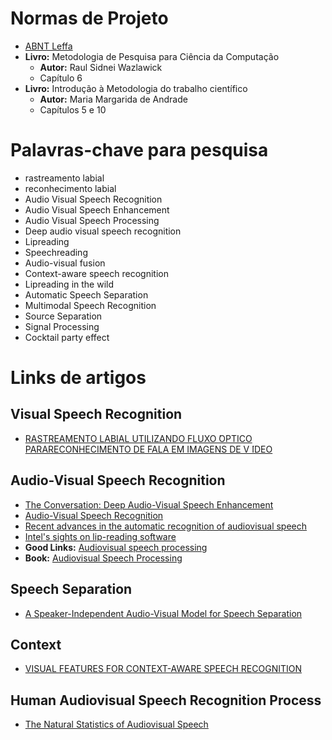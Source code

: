 # Normas de Projeto  
- [ABNT Leffa](http://www.leffa.pro.br/textos/abnt/abnt.htm)  
- **Livro:** Metodologia de Pesquisa para Ciência da Computação  
  - **Autor:** Raul Sidnei Wazlawick  
  - Capítulo 6  
- **Livro:** Introdução à Metodologia do trabalho científico  
  - **Autor:** Maria Margarida de Andrade  
  - Capítulos 5 e 10  

# Palavras-chave para pesquisa  
- rastreamento labial  
- reconhecimento labial  
- Audio Visual Speech Recognition  
- Audio Visual Speech Enhancement  
- Audio Visual Speech Processing  
- Deep audio visual speech recognition  
- Lipreading  
- Speechreading  
- Audio-visual fusion  
- Context-aware speech recognition  
- Lipreading in the wild  
- Automatic Speech Separation  
- Multimodal Speech Recognition  
- Source Separation  
- Signal Processing  
- Cocktail party effect  

# Links de artigos  
## Visual Speech Recognition  
- [RASTREAMENTO LABIAL UTILIZANDO FLUXO ́OPTICO PARARECONHECIMENTO DE FALA EM IMAGENS DE V ́IDEO](http://swge.inf.br/SBAI2015/anais/196.pdf)  
## Audio-Visual Speech Recognition  
- [The Conversation: Deep Audio-Visual Speech Enhancement](https://www.researchgate.net/publication/329850036_Deep_Audio-visual_Speech_Recognition)  
- [Audio-Visual Speech Recognition](http://kom.aau.dk/~zt/courses/Readings_in_Advanced_Intellimedia/AVSR_readings.pdf)  
- [Recent advances in the automatic recognition of audiovisual speech
](http://www.ifp.illinois.edu/~ashutosh/papers/IEEE%20AVSR.pdf)  
- [Intel's sights on lip-reading software](https://www.cnet.com/news/intels-sights-on-lip-reading-software/)  
- **Good Links:** [Audiovisual speech processing](https://www.semanticscholar.org/paper/Audiovisual-speech-processing-Chen/a55046619a037e03b13d12c025fdbbc4cc782f91)  
- **Book:** [Audiovisual Speech Processing](https://www.researchgate.net/publication/236593865_Audiovisual_Speech_Processing)  
## Speech Separation  
- [A Speaker-Independent Audio-Visual Model for Speech Separation](https://arxiv.org/pdf/1804.03619.pdf)  
## Context
- [VISUAL FEATURES FOR CONTEXT-AWARE SPEECH RECOGNITION](http://www.cs.cmu.edu/~fmetze/interACT/Publications_files/publications/av.pdf)  
## Human Audiovisual Speech Recognition Process  
- [The Natural Statistics of Audiovisual Speech](https://journals.plos.org/ploscompbiol/article?id=10.1371/journal.pcbi.1000436)  
